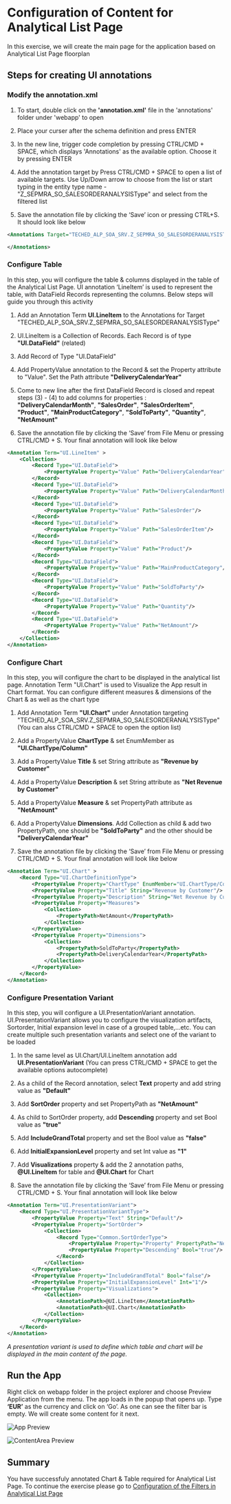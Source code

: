 # Configuration of Content for Analytical List Page
In this exercise, we will create the main page for the application based on Analytical List Page floorplan

## Steps for creating UI annotations

### Modify the annotation.xml
1. To start, double click on the **'annotation.xml'** file in the 'annotations' folder under 'webapp' to open

2. Place your curser after the schema definition and press ENTER

3. In the new line, trigger code completion by pressing CTRL/CMD + SPACE, which displays 'Annotations' as the available option. Choose it by pressing ENTER

4. Add the annotation target by Press CTRL/CMD + SPACE to open a list of available targets. Use Up/Down arrow to choose from the list or start typing in the entity type name - "Z_SEPMRA_SO_SALESORDERANALYSISType" and select from the filtered list

5. Save the annotation file by clicking the ‘Save’ icon or pressing CTRL+S. It should look like below
```xml
<Annotations Target="TECHED_ALP_SOA_SRV.Z_SEPMRA_SO_SALESORDERANALYSISType">    

</Annotations>
```

### Configure Table
In this step, you will configure the table & columns displayed in the table of the Analytical List Page. UI annotation ‘LineItem’ is used to represent the table, with DataField Records representing the columns. Below steps will guide you through this activity

1. Add an Annotation Term **UI.LineItem** to the Annotations for Target "TECHED_ALP_SOA_SRV.Z_SEPMRA_SO_SALESORDERANALYSISType"

2. UI.LineItem is a Collection of Records. Each Record is of type **"UI.DataField"** (related)

3. Add Record of Type "UI.DataField"

4. Add PropertyValue annotation to the Record & set the Property attribute to "Value". Set the Path attribute **"DeliveryCalendarYear"**

5. Come to new line after the first DataField Record is closed and repeat steps (3) - (4) to add columns for properties : **"DeliveryCalendarMonth"**, **"SalesOrder"**, **"SalesOrderItem"**, **"Product"**, **"MainProductCategory"**, **"SoldToParty"**, **"Quantity"**, **"NetAmount"**

6. Save the annotation file by clicking the ‘Save’ from File Menu or pressing CTRL/CMD + S. Your final annotation will look like below
```xml
<Annotation Term="UI.LineItem" >
    <Collection>
        <Record Type="UI.DataField">
            <PropertyValue Property="Value" Path="DeliveryCalendarYear"/>
        </Record>
        <Record Type="UI.DataField">
            <PropertyValue Property="Value" Path="DeliveryCalendarMonth"/>
        </Record>
        <Record Type="UI.DataField">
            <PropertyValue Property="Value" Path="SalesOrder"/>
        </Record>
        <Record Type="UI.DataField">
            <PropertyValue Property="Value" Path="SalesOrderItem"/>
        </Record>
        <Record Type="UI.DataField">
            <PropertyValue Property="Value" Path="Product"/>
        </Record>
        <Record Type="UI.DataField">
            <PropertyValue Property="Value" Path="MainProductCategory"/>
        </Record>
        <Record Type="UI.DataField">
            <PropertyValue Property="Value" Path="SoldToParty"/>
        </Record>
        <Record Type="UI.DataField">
            <PropertyValue Property="Value" Path="Quantity"/>
        </Record>
        <Record Type="UI.DataField">
            <PropertyValue Property="Value" Path="NetAmount"/>
        </Record>
    </Collection>
</Annotation>
```

### Configure Chart
In this step, you will configure the chart to be displayed in the analytical list page. Annotation Term "UI.Chart" is used to Visualize the App result in Chart format. You can configure different measures & dimensions of the Chart & as well as the chart type

1. Add Annotation Term **"UI.Chart"** under Annotation targeting "TECHED_ALP_SOA_SRV.Z_SEPMRA_SO_SALESORDERANALYSISType" (You can alss CTRL/CMD + SPACE to open the option list)

2. Add a PropertyValue **ChartType** & set EnumMember as **"UI.ChartType/Column"**

3. Add a PropertyValue **Title** & set String attribute as **"Revenue by Customer"**

4. Add a PropertyValue **Description** & set String attribute as **"Net Revenue by Customer"**

5. Add a PropertyValue **Measure** & set PropertyPath attribute as **"NetAmount"**

6. Add a PropertyValue **Dimensions**. Add Collection as child & add two PropertyPath, one should be **"SoldToParty"** and the other should be **"DeliveryCalendarYear"**

7. Save the annotation file by clicking the ‘Save’ from File Menu or pressing CTRL/CMD + S. Your final annotation will look like below
```xml
<Annotation Term="UI.Chart" >
    <Record Type="UI.ChartDefinitionType">
        <PropertyValue Property="ChartType" EnumMember="UI.ChartType/Column"/>
        <PropertyValue Property="Title" String="Revenue by Customer"/>
        <PropertyValue Property="Description" String="Net Revenue by Customer"/>
        <PropertyValue Property="Measures">
            <Collection>
                <PropertyPath>NetAmount</PropertyPath>
            </Collection>
        </PropertyValue>
        <PropertyValue Property="Dimensions">
            <Collection>
                <PropertyPath>SoldToParty</PropertyPath>
                <PropertyPath>DeliveryCalendarYear</PropertyPath>
            </Collection>
        </PropertyValue>
    </Record>
</Annotation>
```

### Configure Presentation Variant
In this step, you will configure a UI.PresentationVariant annotation. UI.PresentationVariant allows you to configure the visualization artifacts, Sortorder, Initial expansion level in case of a grouped table,...etc. You can create multiple such presentation variants and select one of the variant to be loaded

1. In the same level as UI.Chart/UI.LineItem annotation add **UI.PresentationVariant** (You can press CTRL/CMD + SPACE to get the available options autocomplete)

2. As a child of the Record annotation, select **Text** property and add string value as **"Default"**

3. Add **SortOrder** property and set PropertyPath as **"NetAmount"**

4. As child to SortOrder property, add **Descending** property and set Bool value as **"true"**

5. Add **IncludeGrandTotal** property and set the Bool value as **"false"**

6. Add **InitialExpansionLevel** property and set Int value as **"1"**

7. Add **Visualizations** property & add the 2 annotation paths, **@UI.LineItem** for table and **@UI.Chart** for Chart

8. Save the annotation file by clicking the ‘Save’ from File Menu or pressing CTRL/CMD + S. Your final annotation will look like below
```xml
<Annotation Term="UI.PresentationVariant">
    <Record Type="UI.PresentationVariantType">
        <PropertyValue Property="Text" String="Default"/>
        <PropertyValue Property="SortOrder">
            <Collection>
                <Record Type="Common.SortOrderType">
                    <PropertyValue Property="Property" PropertyPath="NetAmount"/>
                    <PropertyValue Property="Descending" Bool="true"/>
                </Record>
            </Collection>
        </PropertyValue>
        <PropertyValue Property="IncludeGrandTotal" Bool="false"/>
        <PropertyValue Property="InitialExpansionLevel" Int="1"/>
        <PropertyValue Property="Visualizations">
            <Collection>
                <AnnotationPath>@UI.LineItem</AnnotationPath>
                <AnnotationPath>@UI.Chart</AnnotationPath>
            </Collection>
        </PropertyValue>
    </Record>
</Annotation>
```
*A presentation variant is used to define which table and chart will be displayed in the main content of the page.*

## Run the App
Right click on webapp folder in the project explorer and choose Preview Application from the menu.
The app loads in the popup that opens up. Type **‘EUR’** as the currency and click on ‘Go’.
As one can see the filter bar is empty. We will create some content for it next.


![App Preview](../ex2/images/AppPreview.png)


![ContentArea Preview](../ex2/images/AppContentArea.png)

## Summary
You have successfuly annotated Chart & Table required for Analytical List Page. To continue the exercise please go to [Configuration of the Filters in Analytical List Page](../ex3/README.md)
